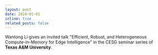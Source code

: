 ```yaml
---
layout: post
date: 2024-01-01 
inline: true
related_posts: false
---
```


Wantong Li gives an invited talk "Efficient, Robust, and Heterogeneous Compute-in-Memory for Edge Intelligence" in the CESG seminar series of <strong>Texas A&M University</strong>.